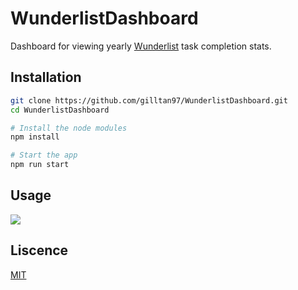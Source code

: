 # WunderlistDashboard 

Dashboard for viewing yearly [Wunderlist](https://www.wunderlist.com) task completion stats.

## Installation 
```bash
git clone https://github.com/gilltan97/WunderlistDashboard.git
cd WunderlistDashboard

# Install the node modules 
npm install 

# Start the app
npm run start 
```

## Usage
![](assets/demo.gif)

## Liscence 
[MIT](https://github.com/gilltan97/WunderlistDashboard/blob/master/LICENSE)
